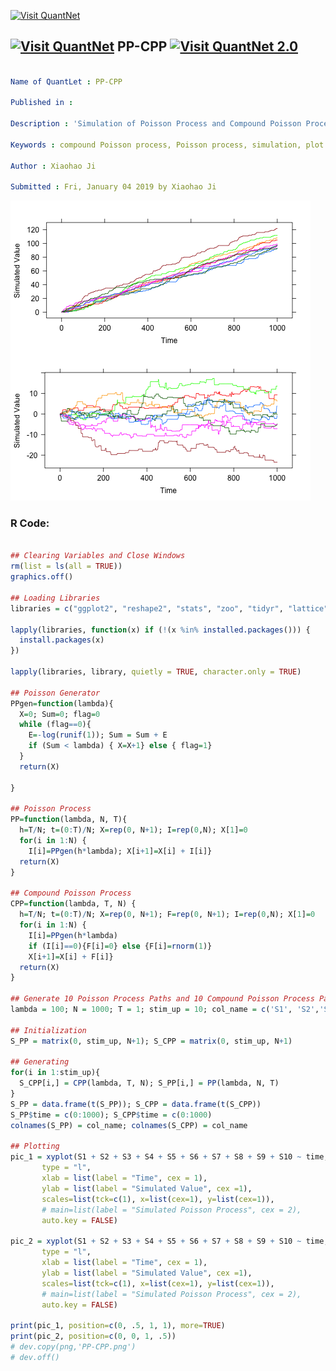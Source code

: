
[<img src="https://github.com/QuantLet/Styleguide-and-FAQ/blob/master/pictures/banner.png" width="888" alt="Visit QuantNet">](http://quantlet.de/)

## [<img src="https://github.com/QuantLet/Styleguide-and-FAQ/blob/master/pictures/qloqo.png" alt="Visit QuantNet">](http://quantlet.de/) **PP-CPP** [<img src="https://github.com/QuantLet/Styleguide-and-FAQ/blob/master/pictures/QN2.png" width="60" alt="Visit QuantNet 2.0">](http://quantlet.de/)

```yaml

Name of QuantLet : PP-CPP

Published in : 

Description : 'Simulation of Poisson Process and Compound Poisson Process with Poisson Generating Function.'

Keywords : compound Poisson process, Poisson process, simulation, plot

Author : Xiaohao Ji

Submitted : Fri, January 04 2019 by Xiaohao Ji

```

![Picture1](PP-CPP.png)


### R Code:
```r

## Clearing Variables and Close Windows
rm(list = ls(all = TRUE))
graphics.off()

## Loading Libraries
libraries = c("ggplot2", "reshape2", "stats", "zoo", "tidyr", "lattice")

lapply(libraries, function(x) if (!(x %in% installed.packages())) {
  install.packages(x)
})

lapply(libraries, library, quietly = TRUE, character.only = TRUE)

## Poisson Generator
PPgen=function(lambda){
  X=0; Sum=0; flag=0
  while (flag==0){
    E=-log(runif(1)); Sum = Sum + E
    if (Sum < lambda) { X=X+1} else { flag=1}
  }
  return(X)
  
}

## Poisson Process
PP=function(lambda, N, T){
  h=T/N; t=(0:T)/N; X=rep(0, N+1); I=rep(0,N); X[1]=0
  for(i in 1:N) {
    I[i]=PPgen(h*lambda); X[i+1]=X[i] + I[i]}
  return(X)
}

## Compound Poisson Process
CPP=function(lambda, T, N) {
  h=T/N; t=(0:T)/N; X=rep(0, N+1); F=rep(0, N+1); I=rep(0,N); X[1]=0
  for(i in 1:N) {
    I[i]=PPgen(h*lambda)
    if (I[i]==0){F[i]=0} else {F[i]=rnorm(1)}
    X[i+1]=X[i] + F[i]}
  return(X)
}

## Generate 10 Poisson Process Paths and 10 Compound Poisson Process Paths
lambda = 100; N = 1000; T = 1; stim_up = 10; col_name = c('S1', 'S2','S3', 'S4','S5', 'S6','S7', 'S8','S9', 'S10', 'time')

## Initialization
S_PP = matrix(0, stim_up, N+1); S_CPP = matrix(0, stim_up, N+1)

## Generating 
for(i in 1:stim_up){
  S_CPP[i,] = CPP(lambda, T, N); S_PP[i,] = PP(lambda, N, T)
}
S_PP = data.frame(t(S_PP)); S_CPP = data.frame(t(S_CPP))
S_PP$time = c(0:1000); S_CPP$time = c(0:1000)
colnames(S_PP) = col_name; colnames(S_CPP) = col_name

## Plotting
pic_1 = xyplot(S1 + S2 + S3 + S4 + S5 + S6 + S7 + S8 + S9 + S10 ~ time, data = S_PP, 
       type = "l", 
       xlab = list(label = "Time", cex = 1), 
       ylab = list(label = "Simulated Value", cex =1), 
       scales=list(tck=c(1), x=list(cex=1), y=list(cex=1)),
       # main=list(label = "Simulated Poisson Process", cex = 2),
       auto.key = FALSE)

pic_2 = xyplot(S1 + S2 + S3 + S4 + S5 + S6 + S7 + S8 + S9 + S10 ~ time, data = S_CPP, 
       type = "l", 
       xlab = list(label = "Time", cex = 1), 
       ylab = list(label = "Simulated Value", cex =1), 
       scales=list(tck=c(1), x=list(cex=1), y=list(cex=1)),
       # main=list(label = "Simulated Poisson Process", cex = 2),
       auto.key = FALSE)

print(pic_1, position=c(0, .5, 1, 1), more=TRUE)
print(pic_2, position=c(0, 0, 1, .5))
# dev.copy(png,'PP-CPP.png')
# dev.off()


```
